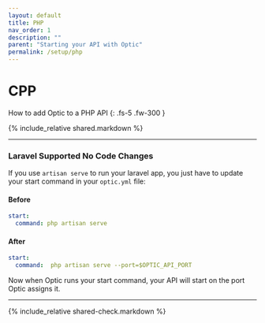 ```yaml
---
layout: default
title: PHP
nav_order: 1
description: ""
parent: "Starting your API with Optic"
permalink: /setup/php
---
```


# CPP

How to add Optic to a PHP API
{: .fs-5 .fw-300 }

{% include_relative shared.markdown %}

---

### Laravel <span class="label label-green">Supported</span> <span class="label label-green">No Code Changes</span> 

If you use `artisan serve` to run your laravel app, you just have to update your start command in your `optic.yml` file:

#### Before
```yaml
start:
  command: php artisan serve
```

#### After
```yaml
start:
  command:  php artisan serve --port=$OPTIC_API_PORT
```

Now when Optic runs your start command, your API will start on the port Optic assigns it.


---

{% include_relative shared-check.markdown %}
